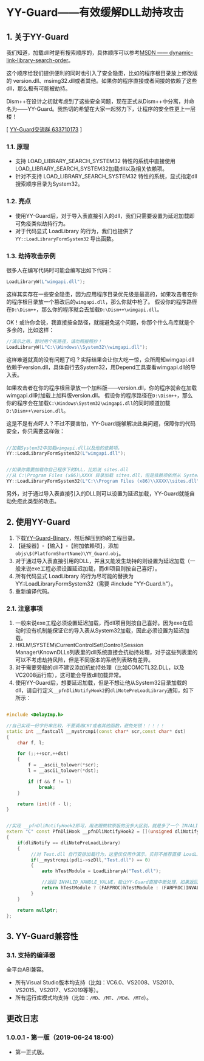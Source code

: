 ﻿
# YY-Guard——有效缓解DLL劫持攻击

## 1. 关于YY-Guard
我们知道，加载dll时是有搜索顺序的，具体顺序可以参考[MSDN —— dynamic-link-library-search-order](https://docs.microsoft.com/zh-cn/windows/desktop/Dlls/dynamic-link-library-search-order)。

这个顺序给我们提供便利的同时也引入了安全隐患，比如的程序根目录放上修改版的 version.dll、msimg32.dll或者其他。如果你的程序直接或者间接的依赖了这些dll，那么极有可能被劫持。

Dism++在设计之初就考虑到了这些安全问题，现在正式从Dism++中分离，并命名为——YY-Guard。我热切的希望在大家一起努力下，让程序的安全性更上一层楼！

[ [YY-Guard交流群 633710173](https://shang.qq.com/wpa/qunwpa?idkey=21d51d8ad1d77b99ea9544b399e080ec347ca6a1bc04267fb59cebf22644a42a) ]

### 1.1. 原理
* 支持 LOAD_LIBRARY_SEARCH_SYSTEM32 特性的系统中直接使用 LOAD_LIBRARY_SEARCH_SYSTEM32加载dll以及相关依赖项。
* 针对不支持 LOAD_LIBRARY_SEARCH_SYSTEM32 特性的系统，显式指定dll搜索顺序目录为System32。

### 1.2. 亮点
* 使用YY-Guard后，对于导入表直接引入的dll，我们只需要设置为延迟加载即可免疫类似劫持行为。
* 对于代码显式 LoadLibrary 的行为，我们也提供了 `YY::LoadLibraryFormSystem32` 导出函数。

### 1.3. 劫持攻击示例

很多人在编写代码时可能会编写出如下代码：
```C++
LoadLibraryW(L"wimgapi.dll");
```

这样其实存在一些安全隐患，因为应用程序目录优先级是最高的，如果攻击者在你的程序根目录放一个篡改后的`wimgapi.dll`，那么你就中枪了。
假设你的程序路径在`D:\Dism++`，那么你的程序就会去加载`D:\Dism++\wimgapi.dll`。

OK！或许你会说，我直接按全路径，就能避免这个问题，你那个什么鸟库就是个多余的，比如这样：
```C++
//演示之用，暂时用个死路径，请勿照搬照抄！
LoadLibraryW(L"C:\\Windows\\System32\\wimgapi.dll");
```

这样难道就真的没有问题了吗？实际结果会让你大吃一惊，众所周知wimgapi.dll依赖于version.dll，具体自行去System32，用Depend工具查看wimgapi.dll的导入表。

如果攻击者在你的程序根目录放一个加料版——version.dll，你的程序就会在加载wimgapi.dll时加载上加料版version.dll。
假设你的程序路径在`D:\Dism++`，那么你的程序会在加载`C:\Windows\System32\wimgapi.dll`的同时顺道加载`D:\Dism++\version.dll`。


这是不是有点吓人？不过不要害怕，YY-Guard能够解决此类问题，保障你的代码安全，你只需要这样做：
```C++

//加载System32中加载wimgapi.dll以及他的依赖项。
YY::LoadLibraryFormSystem32(L"wimgapi.dll");


//如果你需要加载你自己程序下的DLL，比如说 sites.dll
//从 C:\Program Files (x86)\XXXX 目录加载 sites.dll，但是依赖项依然从 System32目录加载。
YY::LoadLibraryFormSystem32(L"C:\\Program Files (x86)\\XXXX\\sites.dll");

```

另外，对于通过导入表直接引入的DLL则可以设置为延迟加载，YY-Guard就能自动免疫此类型的攻击。

## 2. 使用YY-Guard
1. 下载[YY-Guard-Binary](https://github.com/Chuyu-Team/YY-Guard/releases)，然后解压到你的工程目录。<br/>
2. 【链接器】-【输入】-【附加依赖项】，添加`objs\$(PlatformShortName)\YY_Guard.obj`。<br/>
3. 对于通过导入表直接引用的DLL，并且又能发生劫持的则设置为延迟加载（一般来说exe工程必须设置延迟加载，而dll项目则按自己喜好）。
4. 所有代码显式 LoadLibrary 的行为尽可能的替换为 YY::LoadLibraryFormSystem32（需要 #include "YY-Guard.h"）。
5. 重新编译代码。

### 2.1. 注意事项
1. 一般来说exe工程必须设置延迟加载，而dll项目则按自己喜好。因为exe在启动时没有机制能保证它的导入表从System32加载，因此必须设置为延迟加载。
2. HKLM\SYSTEM\CurrentControlSet\Control\Session Manager\KnownDLLs列表里的dll系统直接会抗劫持处理，对于这些列表里的可以不考虑劫持风险，但是不同版本的系统列表略有差异。
3. 对于需要旁载的dll不建议添加抗劫持处理（比如COMCTL32.DLL，以及VC2008运行库），这可能会导致dll加载异常。
4. 使用YY-Guard后，想要延迟加载，但是不想让他从System32目录加载的dll，请自行定义`__pfnDliNotifyHook2`的`dliNotePreLoadLibrary`通知，如下所示：


```C++

#include <DelayImp.h>

//自己实现一份字符串比较，不要调用CRT或者其他函数，避免死锁！！！！！
static int __fastcall __mystrcmpi(const char* scr,const char* dst)
{
	char f, l;

	for (;;++scr,++dst)
	{
		f = __ascii_tolower(*scr);
		l = __ascii_tolower(*dst);

		if (f && f != l)
			break;
	}

	return (int)(f - l);
}


//实现 __pfnDliNotifyHook2即可，用法跟微软原版的没多大区别，就是多了一个 INVALID_HANDLE_VALUE 跳过语义。
extern "C" const PfnDliHook __pfnDliNotifyHook2 = [](unsigned dliNotify,PDelayLoadInfo  pdli)
{
	if(dliNotify == dliNotePreLoadLibrary)
	{
	     //对 Test.dll 自行安排加载行为，这里仅仅用作演示，实际不推荐直接 LoadLibrary！！！！
	     if(__mystrcmpi(pdli->szDll,"Test.dll") == 0)
		 {
		     auto hTestModule = LoadLibraryA("Test.dll");

			 //返回 INVALID_HANDLE_VALUE，能让YY-Guard直接中断处理，如果返回 nullptr，则将继续执行默认行为。
			 return hTestModule ? (FARPROC)hTestModule : (FARPROC)INVALID_HANDLE_VALUE;
		 }
	}

	return nullptr;
};

```

## 3. YY-Guard兼容性
### 3.1. 支持的编译器
全平台ABI兼容。
* 所有Visual Studio版本均支持（比如：VC6.0、VS2008、VS2010、VS2015、VS2017、VS2019等等）。
* 所有运行库模式均支持（比如：`/MD`、`/MT`、`/MDd`、`/MTd`）。


## 更改日志

### 1.0.0.1 - 第一版（2019-06-24 18:00）
* 第一正式版。

